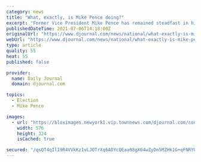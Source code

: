 ```yaml
---
category: news
title: "What, exactly, is Mike Pence doing?"
excerpt: "Former Vice President Mike Pence has remained steadfast in his decision to defy Donald Trump and certify the 2020 election, but at the same time is trying to fully embrace"
publishedDateTime: 2021-07-06T14:18:00Z
originalUrl: "https://www.djournal.com/news/national/what-exactly-is-mike-pence-doing/video_0e3249d0-51d3-5cc0-b523-d4d83ec488e0.html"
webUrl: "https://www.djournal.com/news/national/what-exactly-is-mike-pence-doing/video_0e3249d0-51d3-5cc0-b523-d4d83ec488e0.html"
type: article
quality: 55
heat: 55
published: false

provider:
  name: Daily Journal
  domain: djournal.com

topics:
  - Election
  - Mike Pence

images:
  - url: "https://bloximages.newyork1.vip.townnews.com/djournal.com/content/tncms/assets/v3/editorial/0/e3/0e3249d0-51d3-5cc0-b523-d4d83ec488e0/60e4804c8f649.image.jpg?resize=576%2C324"
    width: 576
    height: 324
    isCached: true

secured: "/qsQT4qIlI9R4VVkKz1vLJOTrXq6AOYcQEaa98gX64wZyDn5MZHk1G+qFNRYUdStv+smfRLRPv1N7osglUuviS3YsgIGv+cc8NdU9oO3aUzX120MogvRe1NhR2gPiFmXNjVUc6WFpzwnfeVVHCxIaWs10WZUzRfUgoRIZpm5w2DrWPosQCJY471zOVGU3/s+sb4lpkHCRhhJVWY+P/z38fUWlbc95+ub5mMLYlyLlgN8JxlwaMDh/cMJbjPjeE/KCC0QqUIil4gmnJiKwNQPzkHkh4MjRW277sqQ4nB1dlA7ycusU9Bs0cL1NXuGbw9mG6lM+NXkzLhV58tm7rQJthEXO2eSrhzMeknT+5sGmE4=;zp9nGAzHk48XWLuT0q3Cpg=="
---
```


